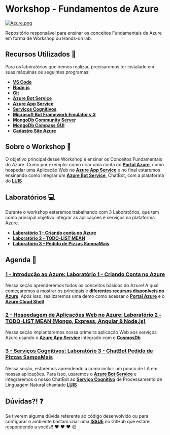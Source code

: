 # Workshop - Fundamentos de Azure

[![Azure.png](https://i.postimg.cc/905vxqhG/Azure.png)](https://postimg.cc/ZBH7nn0R)

Repositório responsável para ensinar os conceitos Fundamentais de Azure em forma de Workshop ou Hands-on lab.

## Recursos Utilizados 🚀

Para os laboratórios que iremos realizar, precisaremos ter instalado em suas máquinas os seguintes programas:

- **[VS Code](http://bit.ly/2IhTeUb)**
- **[Node.js](https://nodejs.org/en/)**
- **[Git](https://git-scm.com/)**
- **[Azure Bot Service](https://aka.ms/AA4qm7p)**
- **[Azure App Service](https://aka.ms/AA4qm7c)**
- **[Serviços Cognitivos](https://aka.ms/AA4qm7k)**
- **[Microsoft Bot Framework Emulator v.3](http://bit.ly/2G578HB)**
- **[MongoDb Community Server](https://www.mongodb.com/download-center/community)**
- **[MongoDb Compass GUI](https://www.mongodb.com/download-center/compass)**
- **[Cadastro Site Azure](http://bit.ly/2I7Kj8u)**

## Sobre o Workshop 📌

O objetivo principal desse Workshop é ensinar os Conceitos Fundamentais do Azure. Como por exemplo: como criar uma conta no **[Portal Azure](https://aka.ms/AA4qm7a)**, como hospedar uma Aplicação Web no **[Azure App Service](https://aka.ms/AA4qm7c)** e no final estaremos ensinando como integrar um **[Azure Bot Service](https://aka.ms/AA4qm7p)**, ChatBot, com a plataforma do **[LUIS](https://aka.ms/AA4pzn2)**


## Laboratórios 💻

Durante o workshop estaremos trabalhando com 3 Laboratórios, que tem como principal objetivo integrar as aplicações e serviços na plataforma Azure.

- **[Laboratório 1 - Criando conta no Azure](lab-1/01-introducao-azure.md)**
- **[Laboratório 2 - TODO-LIST MEAN](./lab-2/workshop-2/README.md)**
- **[Laboratório 3 - Pedido de Pizzas SampaMais](./lab-3/workshop-3/README.md)**

## Agenda 📓

### [1 - Introdução ao Azure: Laboratório 1 - Criando Conta no Azure](lab-1/01-introducao-azure.md)

Nessa seção aprenderemos todos os conceitos básicos do Azure! A qual começaremos a mostrar os principais e **[diferentes recursos disponíveis no Azure](https://aka.ms/AA4q78c)**. Após isso, realizaremos uma demo como acessar o **[Portal Azure](https://aka.ms/AA4qm7a)** e o **[Azure Cloud Shell](https://aka.ms/AA4qm8j)**

### [2 - Hospedagem de Aplicações Web no Azure: Laboratório 2 - TODO-LIST MEAN (Mongo, Express, Angular & Node.js)](lab-2/02-hospedagem-webapp-azure.md)

Nessa seção implantaremos nossa primeira aplicação Web aos serviços Azure usando o **[Azure App Service](https://aka.ms/AA4qm7c)** integrado com o **[CosmosDb](https://aka.ms/AA4qm7e)**

### [3 - Serviços Cognitivos: Laboratório 3 - ChatBot Pedido de Pizzas SampaMais](lab-3/03-servicos-cognitivos-azure.md)

Nessa seção, estaremos aprendendo a como incluir um pouco de I.A em nossas aplicações. Para isso, usaremos o **[Azure Bot Service](https://aka.ms/AA4qm7p)** e integraremos o nosso ChatBot ao **[Serviço Cognitivo](https://aka.ms/AA4qm7k)** de Processamento de Linguagem Natural chamado **[LUIS](https://aka.ms/AA4qm7q)**

## Dúvidas?! ❓

Se tiverem alguma dúvida referente ao código desenvolvido ou para configurar o ambiente bastam criar uma **[ISSUE](https://github.com/glaucia86/workshop-azure-fundamentals/issues)** no GitHub que estarei respondendo a vocês!! :heart: :heart: :heart: :blush:
